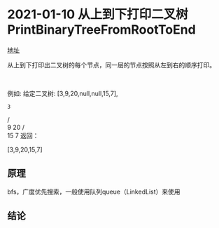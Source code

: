 # 2021-01-10 从上到下打印二叉树 PrintBinaryTreeFromRootToEnd
[地址](https://leetcode-cn.com/problems/cong-shang-dao-xia-da-yin-er-cha-shu-lcof)


从上到下打印出二叉树的每个节点，同一层的节点按照从左到右的顺序打印。

 

例如:
给定二叉树: [3,9,20,null,null,15,7],

    3
   / \
  9  20
    /  \
   15   7
返回：

[3,9,20,15,7]


## 原理

bfs，广度优先搜索，一般使用队列queue（LinkedList）来使用

## 结论
